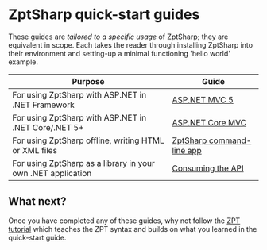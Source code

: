 # ZptSharp quick-start guides

These guides are *tailored to a specific usage* of ZptSharp; they are equivalent in scope.
Each takes the reader through installing ZptSharp into their environment and setting-up a minimal functioning 'hello world' example.

| Purpose                                                           | Guide                         |
| -------                                                           | -----                         |
| For using ZptSharp with AS<span>P.N</span>ET in .NET Framework    | [ASP.NET MVC 5]               |
| For using ZptSharp with AS<span>P.N</span>ET in .NET Core/.NET 5+ | [ASP.NET Core MVC]            |
| For using ZptSharp offline, writing HTML or XML files             | [ZptSharp command-line app]   |
| For using ZptSharp as a library in your own .NET application      | [Consuming the API]           |

[ASP.NET MVC 5]: Mvc5.md
[ASP.NET Core MVC]: MvcCore.md
[ZptSharp command-line app]: CliApp.md
[Consuming the API]: ConsumingTheApi.md

## What next?

Once you have completed any of these guides, why not follow the [ZPT tutorial] which teaches the ZPT syntax and builds on what you learned in the quick-start guide.

[ZPT tutorial]: ../ZptTutorial/index.md